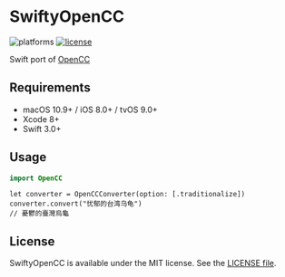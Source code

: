 # SwiftyOpenCC

![platforms](https://img.shields.io/badge/platforms-macOS%20%7C%20iOS%20%7C%20tvOS-lightgrey.svg)
[![license](https://img.shields.io/badge/license-MIT-blue.svg)](LICENSE)

Swift port of [OpenCC](https://github.com/BYVoid/OpenCC/tree/7fdaa43f1c548cc53ab9c7b59a697851060f4f46)

## Requirements

- macOS 10.9+ / iOS 8.0+ / tvOS 9.0+
- Xcode 8+
- Swift 3.0+

## Usage

```swift
import OpenCC
```
```
let converter = OpenCCConverter(option: [.traditionalize])
converter.convert("忧郁的台湾乌龟")
// 憂鬱的臺灣烏龜
```

## License

SwiftyOpenCC is available under the MIT license. See the [LICENSE file](LICENSE).
